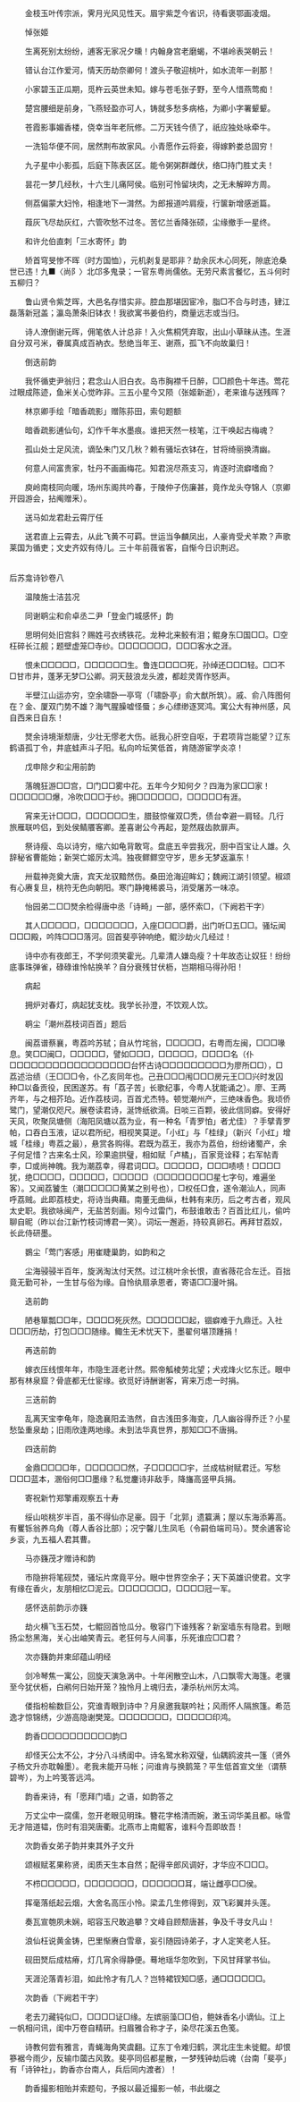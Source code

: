 <!-- { "loadSidebar": true } -->
　　金枝玉叶传宗派，霁月光风见性天。眉宇紫芝今省识，待看褒鄂画凌烟。

　　悼张姬

　　生离死别太纷纷，逋客无家况夕曛！内翰身宫老磨蝎，不堪岭表哭朝云！

　　错认台江作爱河，情天历劫奈卿何！渡头子敬迎桃叶，如水流年一剎那！

　　小家碧玉正瓜期，觅杵云英世未知。嫁与苍毛张子野，至今人惜燕莺痴！

　　楚宫腰细是前身，飞燕轻盈亦可人，铸就多愁多病格，为卿小字署颦颦。

　　苍霞影事媚香楼，侥幸当年老阮修。二万天钱今债了，祇应独处咏牵牛。

　　一洗铅华便不同，居然荆布故家风。小青愿作云将妾，得嫁黔娄总固穷！

　　九子星中小影孤，后庭下陈表区区。能令粥粥群雌伏，络□持门胜丈夫！

　　昙花一梦几经秋，十六生儿痛阿侯。临别可怜留块肉，之无未解晬方周。

　　侧荔偏蒙大妇怜，相逢地下一潸然。为郎报道吟肩瘦，行箧新增感逝篇。

　　葭灰飞尽劫灰红，六管吹愁不过冬。苦忆兰香降张硕，尘缘撤手一星终。

　　和许允伯直刺「三水寄怀」韵

　　矫首穹旻惨不晖（时方国恤），元机剥复是耶非？劫余灰木心同死，隙底沧桑世已违！九■〈尚阝〉北邙多鬼录；一官东粤尚儒依。无劳尺素言餐忆，五斗何时五柳归？

　　鲁山贤令紫芝晖，大邑名存惜实非。腔血那堪因宦冷，脂□不合与时违，肄江磊落新冠盖；瀛岛萧条旧钵衣！我欲寓书姜伯约，商量远志或当归。

　　诗人潦倒谢元晖，佣笔依人计总非！入火焦桐凭弃取，出山小草昧从违。生涯自分双弓米，眷属真成百衲衣。愁绝当年王、谢燕，孤飞不向故巢归！

　　倒迭前韵

　　我怀循吏尹翁归；君念山人旧白衣。岛市胸襟千日醉，□□颜色十年违。莺花过眼成陈迹，鱼米关心觉昨非。三五小星今又陨（张姬新逝），老来谁与送残晖？

　　林京卿手绘「暗香疏影」赠陈荪田，索句题额

　　暗香疏影逋仙句，幻作千年水墨痕。谁把天然一枝笔，江干唤起古梅魂？

　　孤山处士足风流，谪坠朱门又几秋？赖有骚坛衣钵在，甘将绮丽换清幽。

　　何意人间富贵家，牡丹不画画梅花。知君浣尽燕支习，肯逐时流癖嗜痂？

　　庾岭南枝同向暖，场州东阁共吟春，于陵仲子伤廉甚，竟作龙头夺锦人（京卿开园游会，拈阄赠釆）。

　　送马如龙君赴云霄厅任

　　送君直上云霄去，从此飞黄不可羁。世运当争麟凤出，人豪肯受犬羊欺？声歌莱国为循吏；文史齐奴有侍儿。三十年前薇省客，自惭今日识荆迟。  
　 

后苏龛诗钞卷八

　　温陵施士洁芸况

　　同谢鹖尘和俞卓丞二尹「登金门城感怀」韵

　　思明何处旧宫斜？赐姓弓衣绣铁花。龙种北来鲛有泪；鲲身东□国□□。□空枉碎长江舰；题壁虚笼□寺纱。□□□□□□□，□□□客水之涯。

　　恨未□□□□□，□□□□□□生。鲁连□□□□死，孙绰还□□□轻。□□不□甘市井，蓬茅无梦□公卿。洞天鼓浪龙头渡，都趁灵胥作怒声。

　　半壁江山运亦穷，空余啸卧一亭穹（「啸卧亭」俞大猷所筑）。戚、俞八阵图何在？金、厦双门势不雄？海气腥臊嘘怪蜃；乡心缥缈逐冥鸿。寓公大有神州感，风自西来日自东！

　　燹余诗境渐颓唐，少壮无憀老大伤。祇我心肝空自呕，于君项背岂能望？辽东鹤语孤丁令，井底蛙声斗子阳。私向吟坛笑低首，肯随游宦学炎凉！

　　戊申除夕和尘用前韵

　　落魄狂游□□宫，□门□□雾中花。五年今夕知何夕？四海为家□□家！□□□□□□爆，冷吹□□□于纱。拥□□□□□□，□□□□□有涯。

　　宵来无计□□□，□□□□□□生，腊鼓惊催双□秃，债台幸避一肩轻。几行旅雁联吟侣，到处侯鲭餍客卿。差喜谢公今再起，跫然屐齿款扉声。

　　祭诗瘦、岛以诗穷，缩六如龟背敢穹。盘底五辛尝我况，厨中百宝让人雄。久辞秘省曹能始；新哭亡姬厉太鸿。独夜鳏鳏空守岁，思乡无梦返瀛东！

　　卅载神尧奠大唐，宾天龙驭黯然伤。桑田沧海迎眸幻；魏阙江湖引领望。椒颂有心赓复旦，桃符无色向朝阳。寒门静掩稀裘马，消受屠苏一味凉。

　　怡园弟二□□燹余检得唐中丞「诗畸」一部，感怀索□，（下阙若干字）

　　其人□□□□□，□□□□□□□，入座□□□□爵，出门听□五□□。骚坛闻□□□殿，吟阵□□□落河。回首斐亭钟响绝，鲲沙劫火几经过！

　　诗中亦有夜郎王，不学何须笑霍光。几辈清人嫌岛瘦？十年故态让奴狂！纷纷底事珠弹雀，碌碌谁怜帖换羊？自分衰残甘伏枥，岂期相马得孙阳！

　　病起

　　拥炉对春灯，病起犹支枕。我学长孙澄，不饮观人饮。

　　鹖尘「潮州荔枝词百首」题后

　　闽荔谱蔡襄，粤荔吟苏轼；自从竹垞翁，□□□□□，右粤而左闽，□□□喙息。笑□□闽□，□□□□□，譬如□□□，□□□□□，□□□□名（仆□□□□□□□□□□□□□□□□□台怀古诗□□□□□□□□□为廖所□□），□荔述治绩（王□□□令，仆乙亥同年也。己丑□□□闱□□□房元王□□兴时发囚种□以备贡役，民困遂苏。有「荔子苦」长歌纪事，今粤人犹能诵之）。廖、王两齐年，与之相芥珀。近作荔枝词，百首尤杰特。顿觉潮州产，三绝味香色。我顷侨鹭门，望潮仅咫尺。展卷读君诗，涎馋纸欲滴。日啖三百颗，彼此信同癖。安得好天风，吹聚凤塘侧（海阳凤塘以荔为业，有一种名「青罗怕」者尤佳）？手擘青罗帕，口吞白玉液，证以君所纪，相视笑莫逆。「小红」与「桂绿」（新兴「小红」增城「桂缘」粤荔之最），悬赏各购得。君既为荔王，我亦为荔伯，纷纷诸蜀产，余子何足惜？古来名士风，珍果逾拱璧，相如赋「卢橘」，百家竞诠释；右军帖青李，□或尚神魄。我为潮荔幸，得君词□□。□□□□□，□□□啧啧！□□□□犹，绝□□□□，□□□□□，□□□□□（□□□□□□□□星七字句，难遍坐客）。又闻荔饕生（潮□□□□□黄某之别号也），□权任□食，遂令潮汕人，同声呼荔贼。此即荔枝史，将诗当典藉。南董无曲纵，杜韩有来历，后之考古者，观风太史职。我欲咏闽产，无盐苦刻画。矧今过雷门，布鼓谁敢击？百首比红儿，偷吟聊自昵（昨以台江新竹枝词博君一笑）。词坛一邂逅，持较真卵石。再拜甘荔奴，长此侍研墨。

　　鷃尘「莺门客感」用崔睫巢韵，如韵和之

　　尘海骎骎半百年，旋涡淘汰付天然。过江桃叶余长恨，直省薇花合左迁。百拙竟无勤可补，一生甘与俗为缘。自怜纨扇承恩者，寄语□□漫叶捐。

　　迭前韵

　　陋巷箪瓢□□年，□□□□死灰然。□□□□□□起，锢癖难于九鼎迁。入社□□□历劫，打包□□□随缘。鲰生无术忧天下，墨翟何堪顶踵捐！

　　再迭前韵

　　嫁衣压线恨年年，市隐生涯老计然。熙帝觚棱劳北望；犬戎烽火忆东迁。眼中那有林泉窟？骨底都无仕宦缘。欲觅好诗酬谢客，宵来万虑一时捐。

　　三迭前韵

　　乱离天宝李龟年，隐逸襄阳孟浩然，自古浅田多海变，几人幽谷得乔迁？小星愁坠重泉劫；旧雨欣逢两地缘。未到法华真世界，那知□□不唐捐。

　　四迭前韵

　　金鼎□□□□年，□□□□□□然，子□□□□□宇，兰成枯树赋君迁。写愁□□□蓝本，溷俗何□□墨缘？私觉鏖诗非敌手，降旛高竖甲兵捐。

　　寄祝新竹郑擎甫观察五十寿

　　绥山啖桃岁半百，虽不得仙亦足豪。园于「北郭」遗籯满；屋以东海添筹高。有矍铄翁养乌角（尊人香谷比部）；况宁馨儿生凤毛（令嗣伯端司马）。燹余逋客论乡衮，九五福人君其曹。

　　马亦籛茂才赠诗和韵

　　市隐拚将笔砚焚，骚坛片席竟平分。眼中世界空余子；天下英雄识使君。文字有缘在香火，友朋相忆□泥云。□□□□□□□，□□□□冠一军。

　　感怀迭前韵示亦籛

　　劫火横飞玉石焚，七鲲回首怆瓜分。敬容门下谁残客？新室墙东有隐君。到眼扬尘愁黑海，关心出岫笑青云。老狂何与人间事，乐死谁应□□君？

　　次亦籛韵并柬邱蕴山明经

　　剑冷琴焦一寓公，回旋天演急涡中。十年闲散空山木，八口飘零大海篷。老骥至今犹伏枥，白鹇何日始开笼？独怜月上魂归去，凄杀杭州厉太鸿。

　　偻指枌榆数巨公，究谁青眼到诗中？月泉邀我联吟社；风雨怀人隔旅篷。希范逸才惊锦绣，少游高隐谢樊笼。□□□□□□□，□□□□□印鸿。

　　韵香□□□□□□□□□□韵□

　　却怪天公太不公，才分八斗绣闺中。诗名鹭水称双璧，仙耦鸥波共一篷（贤外子杨文升亦耽翰墨）。老我未能开马帐；问谁肯与换鹅笼？平生低首宣文坐（谓蔡碧岑），为上吟笺答远鸿。

　　韵香来诗，有「愿拜门墙」之语，如韵答之

　　万丈尘中一腐儒，忽开老眼见明珠。簪花字格清而婉，潄玉词华美且都。咏雪无才陪道韫，伤时有泪哭唐衢。北燕市上南鲲客，谁料今吾即故吾！

　　次韵香女弟子韵并柬其外子文升

　　颂椒赋茗果称贤，闺质天生本自然；配得辛郎风调好，才华应不□□□。

　　不栉□□□□□，□□□□□□□，□□□□□□耳，端让雌亭□□侯。

　　挥毫落纸起云烟，大舍名高压小怜。梁孟几生修得到，双飞彩翼并头莲。

　　奏瓦宣匏夙未娴，昭容玉尺敢追攀？文峰自顾颓唐甚，争及千寻女凡山！

　　浪仙枉说黄金铸，巴里惭赓白雪章，妄引随园诗弟子，才人定笑老人狂。

　　砚田燹后成枯瘠，灯几宵余得静便。蓦地瑶华忽吹到，下风甘拜掌书仙。

　　天涯沦落青衫泪，如此怜才有几人？岂特裙钗知□感，通□□□□□□。

　　次韵香（下阙若干字）

　　老去刀藏钝似□，□□□□证□缘。左嫔丽藻□□伯，鲍妹香名小谪仙。江上一帆相问讯，闺中万卷自精研。扫眉雅合称才子，染尽花溪五色笺。

　　诗教何尝有雅言，青蝇海角笑虞翻。辽东丁令难归鹤，溟北庄生未徙鲲。却恨篸裾今雨少，反输巾蔮古风敦。斐亭同侣都星散，一梦残钟劫后魂（台南「斐亭」有「诗钟社」，韵香亦台南人，兵后同内渡者）！

　　韵香撮影相贻并索题句，予报以最近撮影一帧，书此缀之

